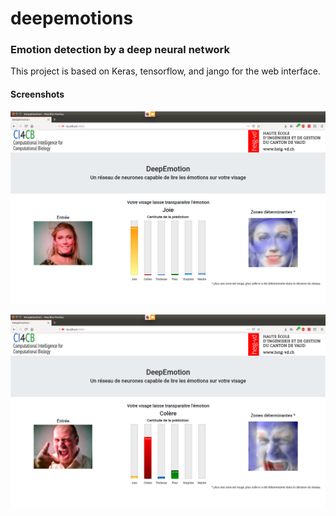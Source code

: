 # deepemotions
### Emotion detection by a deep neural network

This project is based on Keras, tensorflow, and jango for the web interface.

#### Screenshots
![alt text](screenshots/screenshot_1.png)

![alt text](screenshots/screenshot_2.png)

